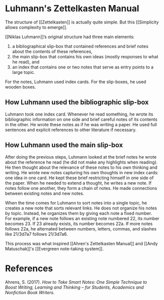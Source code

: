 # Luhmann's Zettelkasten Manual

The structure of [[Zettelkasten]] is actually quite simple. But this [[Simplicity allows complexity to emerge]].

[[Niklas Luhmann]]’s original structure had three main elements:

1. a bibliographical slip-box that contained references and brief notes about the contents of these references,
2. the main slip-box that contains his own ideas (mostly responses to what he read), and
3. an index that contains one or two notes that serve as entry points to a large topic.

For the notes, Luhmann used index cards. For the slip-boxes, he used wooden boxes.

## How Luhmann used the bibliographic slip-box

Luhmann took one index card. Whenever he read something, he wrote its bibliographic information on one side and brief careful notes of its contents in the other. He wrote these notes as if he was writing a paper. He used full sentences and explicit references to other literature if necessary.

## How Luhmann used the main slip-box

After doing the previous steps, Luhmann looked at the brief notes he wrote about the reference he read (he did not make any highlights when reading). He then thought about the relevance of these notes to his own thinking and writing. He wrote new notes capturing his own thoughts in new index cards: one idea in one card. He kept these brief restricting himself in one side of the paper. When he needed to extend a thought, he writes a new note. If notes follow one another, they form a chain of notes. He made connections between existing notes and new notes.

When the time comes for Luhmann to sort notes into a single topic, he creates a new note that sorts relevant links. He does not organize his notes by topic. Instead, he organizes them by giving each note a fixed number. For example, if a new note follows an existing note numbered 22, its number becomes 23. If 23 already exists, its number becomes 22a. If more notes follows 22a, he alternated between numbers, letters, commas, and slashes like 21/3d7a7 follows 21/3d7a6.

This process was what inspired [[Ahren's Zettelkasten Manual]] and [[Andy Matuschak]]'s [[Evergreen note-taking system]].

# References

Ahrens, S. (2017). *How to Take Smart Notes: One Simple Technique to Boost Writing, Learning and Thinking – for Students, Academics and Nonfiction Book Writers*.

